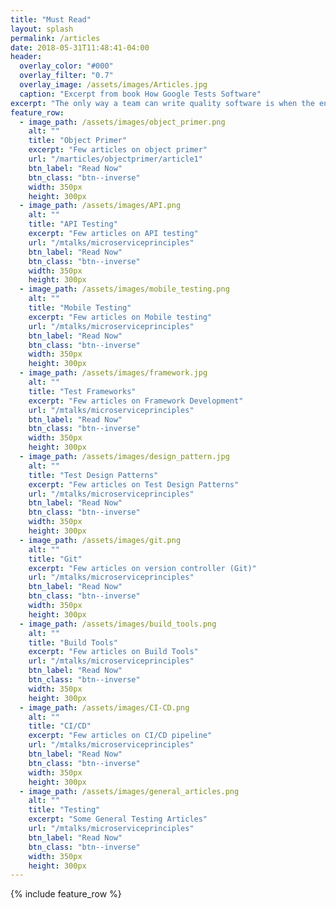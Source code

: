 ```yaml
---
title: "Must Read"
layout: splash
permalink: /articles
date: 2018-05-31T11:48:41-04:00
header:
  overlay_color: "#000"
  overlay_filter: "0.7"
  overlay_image: /assets/images/Articles.jpg
  caption: "Excerpt from book How Google Tests Software"
excerpt: "The only way a team can write quality software is when the entire team is responsible for quality."
feature_row:
  - image_path: /assets/images/object_primer.png
    alt: ""
    title: "Object Primer"
    excerpt: "Few articles on object primer"
    url: "/marticles/objectprimer/article1"
    btn_label: "Read Now"
    btn_class: "btn--inverse"
    width: 350px
    height: 300px
  - image_path: /assets/images/API.png
    alt: ""
    title: "API Testing"
    excerpt: "Few articles on API testing"
    url: "/mtalks/microserviceprinciples"
    btn_label: "Read Now"
    btn_class: "btn--inverse"
    width: 350px
    height: 300px
  - image_path: /assets/images/mobile_testing.png
    alt: ""
    title: "Mobile Testing"
    excerpt: "Few articles on Mobile testing"
    url: "/mtalks/microserviceprinciples"
    btn_label: "Read Now"
    btn_class: "btn--inverse"
    width: 350px
    height: 300px
  - image_path: /assets/images/framework.jpg
    alt: ""
    title: "Test Frameworks"
    excerpt: "Few articles on Framework Development"
    url: "/mtalks/microserviceprinciples"
    btn_label: "Read Now"
    btn_class: "btn--inverse"
    width: 350px
    height: 300px
  - image_path: /assets/images/design_pattern.jpg
    alt: ""
    title: "Test Design Patterns"
    excerpt: "Few articles on Test Design Patterns"
    url: "/mtalks/microserviceprinciples"
    btn_label: "Read Now"
    btn_class: "btn--inverse"
    width: 350px
    height: 300px
  - image_path: /assets/images/git.png
    alt: ""
    title: "Git"
    excerpt: "Few articles on version controller (Git)"
    url: "/mtalks/microserviceprinciples"
    btn_label: "Read Now"
    btn_class: "btn--inverse"
    width: 350px
    height: 300px
  - image_path: /assets/images/build_tools.png
    alt: ""
    title: "Build Tools"
    excerpt: "Few articles on Build Tools"
    url: "/mtalks/microserviceprinciples"
    btn_label: "Read Now"
    btn_class: "btn--inverse"
    width: 350px
    height: 300px
  - image_path: /assets/images/CI-CD.png
    alt: ""
    title: "CI/CD"
    excerpt: "Few articles on CI/CD pipeline"
    url: "/mtalks/microserviceprinciples"
    btn_label: "Read Now"
    btn_class: "btn--inverse"
    width: 350px
    height: 300px
  - image_path: /assets/images/general_articles.png
    alt: ""
    title: "Testing"
    excerpt: "Some General Testing Articles"
    url: "/mtalks/microserviceprinciples"
    btn_label: "Read Now"
    btn_class: "btn--inverse"
    width: 350px
    height: 300px                 
---
```


{% include feature_row %}